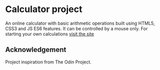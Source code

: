 # Calculator project

An online calculator with basic arithmetic operations built using HTML5, CSS3 and JS ES6 features. It can be controlled by a mouse only. For starting your own calculations [visit the site](https://firkax69.github.io/odin-calculator-2/)


## Acknowledgement

Project inspiration from The Odin Project.

